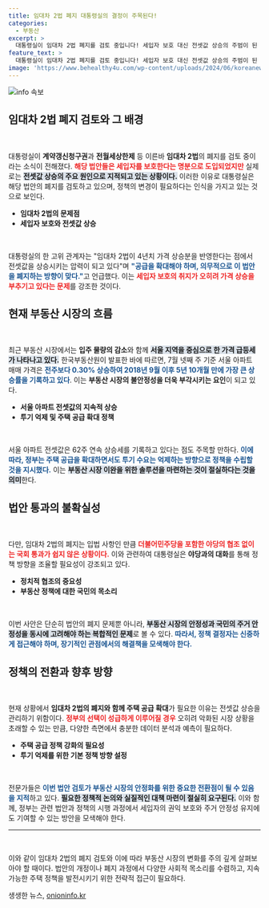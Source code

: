 ```yaml
---
title: 임대차 2법 폐지 대통령실의 결정이 주목된다!
categories:
  - 부동산
excerpt: >
  대통령실이 임대차 2법 폐지를 검토 중입니다! 세입자 보호 대신 전셋값 상승의 주범이 된 이 법안들, 과연 부동산 시장에 어떤 변화를 가져올까요? 클릭해서 자세히 알아보세요!
feature_text: >
  대통령실이 임대차 2법 폐지를 검토 중입니다! 세입자 보호 대신 전셋값 상승의 주범이 된 이 법안들, 과연 부동산 시장에 어떤 변화를 가져올까요? 클릭해서 자세히 알아보세요!
image: 'https://www.behealthy4u.com/wp-content/uploads/2024/06/koreanews.jpg'
---
```


<p><img src="https://www.behealthy4u.com/wp-content/uploads/2024/06/koreanews.jpg" alt="info 속보" /></p>

<h2 data-ke-size="size26">임대차 2법 폐지 검토와 그 배경</h2> 

<p data-ke-size="size16">&nbsp;</p>

<p>대통령실이 <strong>계약갱신청구권</strong>과 <strong>전월세상한제</strong> 등 이른바 <strong>임대차 2법</strong>의 폐지를 검토 중이라는 소식이 전해졌다. <b><span style="color: #ee2323;">해당 법안들은 세입자를 보호한다는 명분으로 도입되었지만</span></b> 실제로는 <b><span style="background-color: #21538527;">전셋값 상승의 주요 원인으로 지적되고 있는 상황이다.</span></b> 이러한 이유로 대통령실은 해당 법안의 폐지를 검토하고 있으며, 정책의 변경이 필요하다는 인식을 가지고 있는 것으로 보인다. </p>

<ul>
<li><b>임대차 2법의 문제점</b></li>
<li><b>세입자 보호와 전셋값 상승</b></li>
</ul>

<p data-ke-size="size16">&nbsp;</p>

<p>대통령실의 한 고위 관계자는 "임대차 2법이 4년치 가격 상승분을 반영한다는 점에서 전셋값을 상승시키는 압력이 되고 있다"며 <b><span style="color: #1a5490;">"공급을 확대해야 하며, 의무적으로 이 법안을 폐지하는 방향이 맞다."</span></b>고 언급했다. 이는 <b><span style="color: #ee2323;">세입자 보호의 취지가 오히려 가격 상승을 부추기고 있다는 문제</span></b>를 강조한 것이다. </p>

<h2 data-ke-size="size26">현재 부동산 시장의 흐름</h2>

<p data-ke-size="size16">&nbsp;</p>

<p>최근 부동산 시장에서는 <strong>입주 물량의 감소</strong>와 함께 <b><span style="background-color: #21538527;">서울 지역을 중심으로 한 가격 급등세가 나타나고 있다.</span></b> 한국부동산원이 발표한 바에 따르면, 7월 넷째 주 기준 서울 아파트 매매 가격은 <b><span style="color: #1a5490;">전주보다 0.30% 상승하여 2018년 9월 이후 5년 10개월 만에 가장 큰 상승률을 기록하고 있다</span></b>. 이는 <b><span style="ee2323;">부동산 시장의 불안정성을 더욱 부각시키는 요인</span></b>이 되고 있다.</p>

<ul>
<li><b>서울 아파트 전셋값의 지속적 상승</b></li>
<li><b>투기 억제 및 주택 공급 확대 정책</b></li>
</ul>

<p data-ke-size="size16">&nbsp;</p>

<p>서울 아파트 전셋값은 62주 연속 상승세를 기록하고 있다는 점도 주목할 만하다. <b><span style="color: #1a5490;">이에 따라, 정부는 주택 공급을 확대하면서도 투기 수요는 억제하는 방향으로 정책을 수립할 것을 지시했다.</span></b> 이는 <b><span style="background-color: #21538527;">부동산 시장 이완을 위한 솔루션을 마련하는 것이 절실하다는 것을 의미</span></b>한다. </p>

<h2 data-ke-size="size26">법안 통과의 불확실성</h2>

<p data-ke-size="size16">&nbsp;</p>

<p>다만, 임대차 2법의 폐지는 입법 사항인 만큼 <b><span style="color: #ee2323;">더불어민주당을 포함한 야당의 협조 없이는 국회 통과가 쉽지 않은 상황이다.</span></b> 이와 관련하여 대통령실은 <strong>야당과의 대화</strong>를 통해 정책 방향을 조율할 필요성이 강조되고 있다. </p>

<ul>
<li><b>정치적 협조의 중요성</b></li>
<li><b>부동산 정책에 대한 국민의 목소리</b></li>
</ul>

<p data-ke-size="size16">&nbsp;</p>

<p>이번 사안은 단순히 법안의 폐지 문제뿐 아니라, <b><span style="background-color: #21538527;">부동산 시장의 안정성과 국민의 주거 안정성을 동시에 고려해야 하는 복합적인 문제</span></b>로 볼 수 있다. <b><span style="color: #1a5490;">따라서, 정책 결정자는 신중하게 접근해야 하며, 장기적인 관점에서의 해결책을 모색해야 한다.</span></b> </p>

<h2 data-ke-size="size26">정책의 전환과 향후 방향</h2>

<p data-ke-size="size16">&nbsp;</p>

<p>현재 상황에서 <b>임대차 2법의 폐지와 함께 주택 공급 확대</b>가 필요한 이유는 전셋값 상승을 관리하기 위함이다. <b><span style="color: #ee2323;">정부의 선택이 성급하게 이루어질 경우</span></b> 오히려 악화된 시장 상황을 초래할 수 있는 만큼, 다양한 측면에서 충분한 데이터 분석과 예측이 필요하다. </p>

<ul>
<li><b>주택 공급 정책 강화의 필요성</b></li>
<li><b>투기 억제를 위한 기본 정책 방향 설정</b></li>
</ul>

<p data-ke-size="size16">&nbsp;</p>

<p>전문가들은 <b><span style="color: #1a5490;">이번 법안 검토가 부동산 시장의 안정화를 위한 중요한 전환점이 될 수 있음을 지적</span></b>하고 있다. <b><span style="background-color: #21538527;">필요한 정책적 논의와 실질적인 대책 마련이 절실히 요구된다.</span></b> 이와 함께, 정부는 관련 법안과 정책의 시행 과정에서 세입자의 권익 보호와 주거 안정성 유지에도 기여할 수 있는 방안을 모색해야 한다. </p>

<hr>

<p data-ke-size="size16">&nbsp;</p> 

<p>이와 같이 임대차 2법의 폐지 검토와 이에 따라 부동산 시장의 변화를 주의 깊게 살펴보아야 할 때이다. 법안의 개정이나 폐지 과정에서 다양한 사회적 목소리를 수렴하고, 지속 가능한 주택 정책을 발전시키기 위한 전략적 접근이 필요하다.</p>
생생한 뉴스, <a href="https://onioninfo.kr" rel="dofollow">onioninfo.kr</a>


